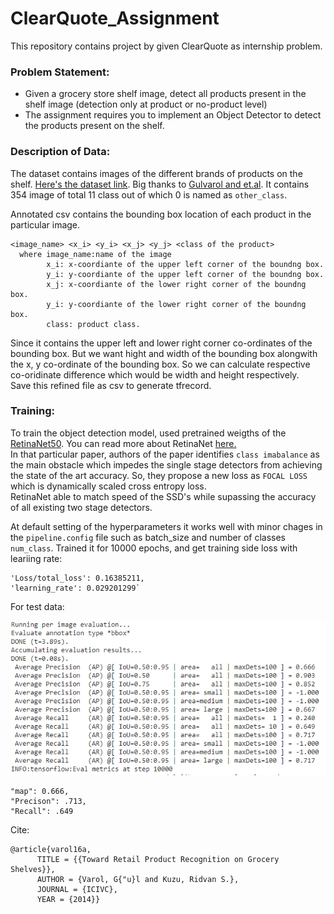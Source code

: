 # ClearQuote_Assignment
This repository contains project by given ClearQuote as internship problem.

### Problem Statement:   
- Given a grocery store shelf image, detect all products present in the shelf image (detection only at product or no-product level)
- The assignment requires you to implement an Object Detector to detect the products present on the shelf.

### Description of Data:   
The dataset contains images of the different brands of products on the shelf. [Here's the dataset link](https://github.com/gulvarol/grocerydataset). Big thanks to [Gulvarol and et.al](https://github.com/gulvarol/grocerydataset/commits?author=gulvarol).  It contains 354 image of total 11 class out of which 0 is named as `other_class`.


Annotated csv contains the bounding box location of each product in the particular image.
```CSV file contains  
<image_name> <x_i> <y_i> <x_j> <y_j> <class of the product>
  where image_name:name of the image
        x_i: x-coordiante of the upper left corner of the boundng box.
        y_i: y-coordiante of the upper left corner of the boundng box.
        x_j: x-coordiante of the lower right corner of the boundng box.
        y_i: y-coordiante of the lower right corner of the boundng box.
        class: product class.
  ```
  
 Since it contains the upper left and lower right corner co-ordinates of the bounding box. But we want hight and width of the bounding box alongwith the x, y co-ordinate of the bounding box. So we can calculate respective co-oridinate difference which would be width and height respectively.  
 Save this refined file as csv to generate tfrecord. 
 
 ### Training:  
 To train the object detection model, used pretrained weigths of the [RetinaNet50](http://download.tensorflow.org/models/object_detection/tf2/20200711/ssd_resnet50_v1_fpn_640x640_coco17_tpu-8.tar.gz).
You can read more about RetinaNet [here.](https://arxiv.org/abs/1708.02002)  
In that particular paper, authors of the paper identifies `class imabalance` as the main obstacle which impedes the single stage detectors from achieving the state of the art accuracy. So, they propose a new loss as `FOCAL LOSS` which is dynamically scaled cross entropy loss.  
RetinaNet able to match speed of the SSD's while supassing the accuracy of all existing two stage detectors. 

At default setting of the hyperparameters it works well with minor chages in the `pipeline.config` file such as batch_size and number of classes `num_class`.
Trained it for 10000 epochs, and get training side loss with leariing rate:  
``` 
'Loss/total_loss': 0.16385211,
'learning_rate': 0.029201299`
 ```
 For test data:   
 
 ![alt text](https://github.com/jajinkya/ClearQuote_Assignment/blob/main/Evaluation.PNG)
 ```
 "map": 0.666, 
 "Precison": .713, 
 "Recall": .649
 
 ```

Cite:
```
@article{varol16a,
      TITLE = {{Toward Retail Product Recognition on Grocery Shelves}},
      AUTHOR = {Varol, G{"u}l and Kuzu, Ridvan S.},
      JOURNAL = {ICIVC},
      YEAR = {2014}}
```
